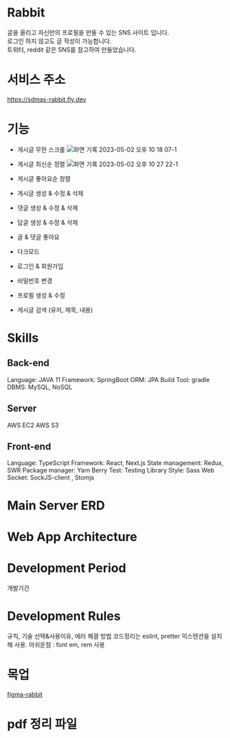 # Rabbit
글을 올리고 자신만의 프로필을 만들 수 있는 SNS 사이트 입니다.   
로그인 하지 않고도 글 작성이 가능합니다.  
트위터, reddit 같은 SNS를 참고하여 만들었습니다.  

# 서비스 주소
https://sdmas-rabbit.fly.dev

# 기능
- 게시글 무한 스크롤
![화면 기록 2023-05-02 오후 10 18 07-1](https://user-images.githubusercontent.com/105098581/235679195-eb821f04-584a-43e4-bfd4-cb6e3acbba3b.gif)

- 게시글 최신순 정렬
![화면 기록 2023-05-02 오후 10 27 22-1](https://user-images.githubusercontent.com/105098581/235680606-346e4323-09f9-4d93-8e81-9758c14ac812.gif)

- 게시글 좋아요순 정렬


- 게시글 생성 & 수정 & 삭제


- 댓글 생성 & 수정 & 삭제
- 답글 생성 & 수정 & 삭제
- 글 & 댓글 좋아요
- 다크모드
- 로그인 & 회원가입
- 비밀번호 변경
- 프로필 생성 & 수정
- 게시글 검색 (유저, 제목, 내용)

# Skills
## Back-end

Language: JAVA 11
Framework: SpringBoot
ORM: JPA
Build Tool: gradle
DBMS: MySQL, NoSQL
## Server

AWS EC2
AWS S3
## Front-end

Language: TypeScript
Framework: React, Next.js
State management: Redux, SWR
Package manager: Yarn Berry
Test: Testing Library
Style: Sass
Web Socket: SockJS-client , Stomjs

# Main Server ERD

# Web App Architecture

# Development Period
개발기간
# Development Rules
규칙, 기술 선택&사용이유, 에러 해결 방법
코드정리는 eslint, pretter 익스텐션을 설치해 사용.
아쉬운점 : font em, rem 사용

# 목업
[figma-rabbit](https://www.figma.com/file/VdqnJ2uhOuZA9jhywhxCsX/Like-Reddit?node-id=8-70&t=WSYYUJuWCmMMVJgE-0)

# pdf 정리 파일

